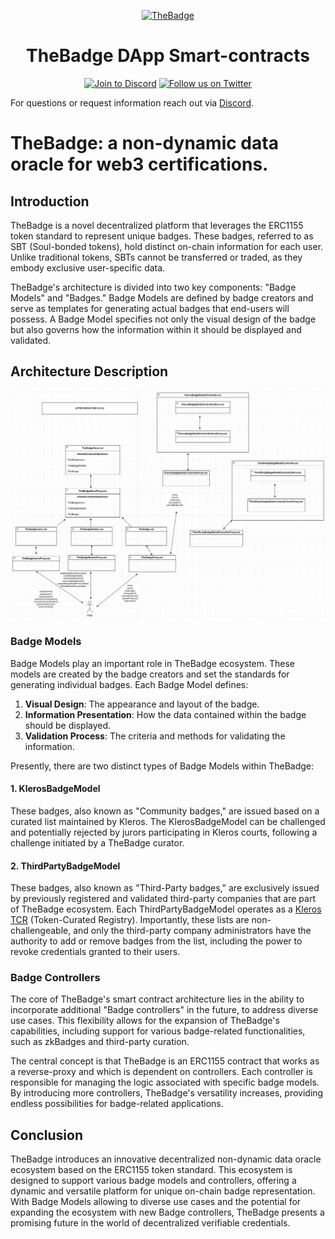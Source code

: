 <p align="center">
  <a href="https://thebadge.xyz">
    <img alt="TheBadge" src="https://thebadge.xyz/favicon.ico" width="128">
  </a>
</p>

<h1 align="center">TheBadge DApp Smart-contracts</h1>

<p align="center">
  <a href="https://discord.com/invite/FTxtkgbAC4"><img src="https://img.shields.io/discord/1006480637512917033?style=plastic" alt="Join to Discord"></a>
  <a href="https://twitter.com/intent/user?screen_name=thebadgexyz"><img src="https://img.shields.io/twitter/follow/thebadgexyz?style=social" alt="Follow us on Twitter"></a>
</p>

For questions or request information reach out via [Discord](https://discord.gg/tVP75NqVuC).

# TheBadge: a non-dynamic data oracle for web3 certifications.

## Introduction

TheBadge is a novel decentralized platform that leverages the ERC1155 token standard to represent unique badges. These badges, referred to as SBT (Soul-bonded tokens), hold distinct on-chain information for each user. Unlike traditional tokens, SBTs cannot be transferred or traded, as they embody exclusive user-specific data.

TheBadge's architecture is divided into two key components: "Badge Models" and "Badges." Badge Models are defined by badge creators and serve as templates for generating actual badges that end-users will possess. A Badge Model specifies not only the visual design of the badge but also governs how the information within it should be displayed and validated.

## Architecture Description

![SC-Architecture](assets/images/SC-Architecture.png)

### Badge Models

Badge Models play an important role in TheBadge ecosystem. These models are created by the badge creators and set the standards for generating individual badges. Each Badge Model defines:

1. **Visual Design**: The appearance and layout of the badge.
2. **Information Presentation**: How the data contained within the badge should be displayed.
3. **Validation Process**: The criteria and methods for validating the information.

Presently, there are two distinct types of Badge Models within TheBadge:

#### 1. KlerosBadgeModel

These badges, also known as "Community badges," are issued based on a curated list maintained by Kleros. The KlerosBadgeModel can be challenged and potentially rejected by jurors participating in Kleros courts, following a challenge initiated by a TheBadge curator.

#### 2. ThirdPartyBadgeModel

These badges, also known as "Third-Party badges," are exclusively issued by previously registered and validated third-party companies that are part of TheBadge ecosystem. Each ThirdPartyBadgeModel operates as a [Kleros TCR](https://github.com/kleros/tcr) (Token-Curated Registry). Importantly, these lists are non-challengeable, and only the third-party company administrators have the authority to add or remove badges from the list, including the power to revoke credentials granted to their users.

### Badge Controllers

The core of TheBadge's smart contract architecture lies in the ability to incorporate additional "Badge controllers" in the future, to address diverse use cases. This flexibility allows for the expansion of TheBadge's capabilities, including support for various badge-related functionalities, such as zkBadges and third-party curation.

The central concept is that TheBadge is an ERC1155 contract that works as a reverse-proxy and which is dependent on controllers. Each controller is responsible for managing the logic associated with specific badge models. By introducing more controllers, TheBadge's versatility increases, providing endless possibilities for badge-related applications.

## Conclusion

TheBadge introduces an innovative decentralized non-dynamic data oracle ecosystem based on the ERC1155 token standard. This ecosystem is designed to support various badge models and controllers, offering a dynamic and versatile platform for unique on-chain badge representation. With Badge Models allowing to diverse use cases and the potential for expanding the ecosystem with new Badge controllers, TheBadge presents a promising future in the world of decentralized verifiable credentials.
